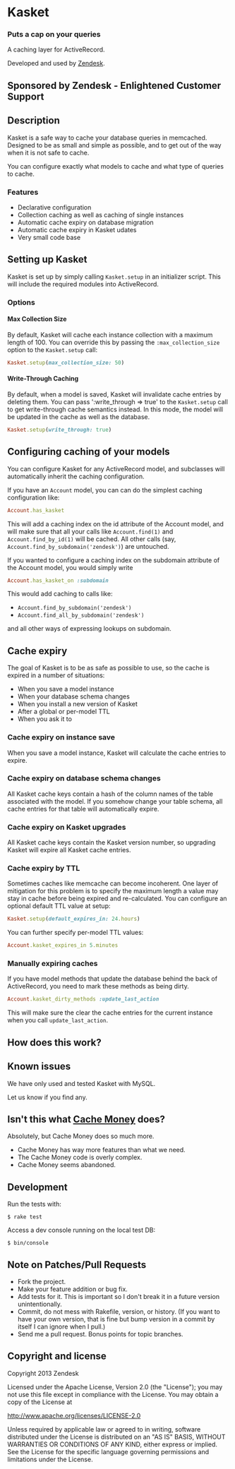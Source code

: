 # Kasket

### Puts a cap on your queries
A caching layer for ActiveRecord.

Developed and used by [Zendesk](http://zendesk.com).

## Sponsored by Zendesk - Enlightened Customer Support

## Description

Kasket is a safe way to cache your database queries in memcached.
Designed to be as small and simple as possible, and to get out of the way when it is not safe to cache.

You can configure exactly what models to cache and what type of queries to cache.

### Features

* Declarative configuration
* Collection caching as well as caching of single instances
* Automatic cache expiry on database migration
* Automatic cache expiry in Kasket udates
* Very small code base

## Setting up Kasket

Kasket is set up by simply calling `Kasket.setup` in an initializer script.
This will include the required modules into ActiveRecord.

### Options

#### Max Collection Size

By default, Kasket will cache each instance collection with a maximum length of 100.
You can override this by passing the `:max_collection_size` option to the `Kasket.setup` call:

```ruby
Kasket.setup(max_collection_size: 50)
```

#### Write-Through Caching

By default, when a model is saved, Kasket will invalidate cache entries by deleting them.
You can pass ':write_through => true' to the `Kasket.setup` call to get write-through cache
semantics instead. In this mode, the model will be updated in the cache as well as the database.

```ruby
Kasket.setup(write_through: true)
```

## Configuring caching of your models

You can configure Kasket for any ActiveRecord model, and subclasses will automatically inherit the caching
configuration.

If you have an `Account` model, you can can do the simplest caching configuration like:

```ruby
Account.has_kasket
```

This will add a caching index on the id attribute of the Account model,
and will make sure that all your calls like `Account.find(1)` and `Account.find_by_id(1)` will be cached.
All other calls (say, `Account.find_by_subdomain('zendesk')`) are untouched.

If you wanted to configure a caching index on the subdomain attribute of the Account model, you would simply write

```ruby
Account.has_kasket_on :subdomain
```

This would add caching to calls like:
* `Account.find_by_subdomain('zendesk')`
* `Account.find_all_by_subdomain('zendesk')`

and all other ways of expressing lookups on subdomain.

## Cache expiry

The goal of Kasket is to be as safe as possible to use, so the cache is expired in a number of situations:
* When you save a model instance
* When your database schema changes
* When you install a new version of Kasket
* After a global or per-model TTL
* When you ask it to

### Cache expiry on instance save

When you save a model instance, Kasket will calculate the cache entries to expire.

### Cache expiry on database schema changes

All Kasket cache keys contain a hash of the column names of the table associated with the model.
If you somehow change your table schema, all cache entries for that table will automatically expire.

### Cache expiry on Kasket upgrades

All Kasket cache keys contain the Kasket version number, so upgrading Kasket will expire all Kasket cache entries.

### Cache expiry by TTL

Sometimes caches like memcache can become incoherent. One layer of mitigation for this problem is to specify the maximum length a value may stay in cache before being expired and re-calculated. You can configure an optional default TTL value at setup:

```ruby
Kasket.setup(default_expires_in: 24.hours)
```

You can further specify per-model TTL values:

```ruby
Account.kasket_expires_in 5.minutes
```

### Manually expiring caches

If you have model methods that update the database behind the back of ActiveRecord, you need to mark these methods
as being dirty.

```ruby
Account.kasket_dirty_methods :update_last_action
```

This will make sure the clear the cache entries for the current instance when you call `update_last_action`.

## How does this work?

## Known issues

We have only used and tested Kasket with MySQL.

Let us know if you find any.

## Isn't this what [Cache Money](https://github.com/nkallen/cache-money) does?

Absolutely, but Cache Money does so much more.
* Cache Money has way more features than what we need.
* The Cache Money code is overly complex.
* Cache Money seems abandoned.

## Development

Run the tests with:

```
$ rake test
```

Access a dev console running on the local test DB:

```
$ bin/console
```

## Note on Patches/Pull Requests

* Fork the project.
* Make your feature addition or bug fix.
* Add tests for it. This is important so I don't break it in a future version unintentionally.
* Commit, do not mess with Rakefile, version, or history.
  (If you want to have your own version, that is fine but bump version in a commit by itself I can ignore when I pull.)
* Send me a pull request. Bonus points for topic branches.

## Copyright and license

Copyright 2013 Zendesk

Licensed under the Apache License, Version 2.0 (the "License"); you may not use this file except in compliance with the License.
You may obtain a copy of the License at

http://www.apache.org/licenses/LICENSE-2.0

Unless required by applicable law or agreed to in writing, software distributed under the License is distributed on an "AS IS" BASIS, WITHOUT WARRANTIES OR CONDITIONS OF ANY KIND, either express or implied. See the License for the specific language governing permissions and limitations under the License.
